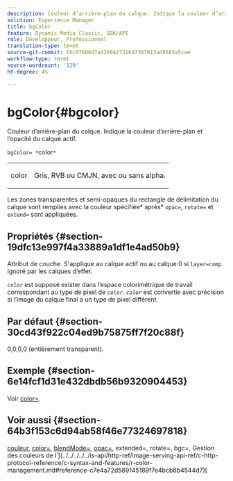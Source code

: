 ```yaml
---
description: Couleur d’arrière-plan du calque. Indique la couleur d’arrière-plan et l’opacité du calque actif.
solution: Experience Manager
title: bgColor
feature: Dynamic Media Classic, SDK/API
role: Développeur, Professionnel
translation-type: tm+mt
source-git-commit: f6c97606d7a4209427316d7367013ad9585a5cae
workflow-type: tm+mt
source-wordcount: '129'
ht-degree: 4%

---
```



# bgColor{#bgcolor}

Couleur d’arrière-plan du calque. Indique la couleur d’arrière-plan et l’opacité du calque actif.

`bgColor= *`color`*`

<table id="simpletable_2D23B1B282CD4216AB5BE7E7430D1B3F"> 
 <tr class="strow"> 
  <td class="stentry"> <p><span class="codeph"> <span class="varname"> color</span></span> </p> </td> 
  <td class="stentry"> <p>Gris, RVB ou CMJN, avec ou sans alpha. </p></td> 
 </tr> 
</table>

Les zones transparentes et semi-opaques du rectangle de délimitation du calque sont remplies avec la couleur spécifiée* après* `opac=`, `rotate=` et `extend=` sont appliquées.

## Propriétés {#section-19dfc13e997f4a33889a1df1e4ad50b9}

Attribut de couche. S&#39;applique au calque actif ou au calque 0 si `layer=comp`. Ignoré par les calques d’effet.

*`color`* est supposé exister dans l’espace colorimétrique de travail correspondant au type de pixel de  *`color`*. *`color`* est convertie avec précision si l’image du calque final a un type de pixel différent.

## Par défaut {#section-30cd43f922c04ed9b75875ff7f20c88f}

0,0,0,0 (entièrement transparent).

## Exemple {#section-6e14fcf1d31e432dbdb56b9320904453}

Voir [color=](../../../../../is-api/http-ref/image-serving-api-ref/c-http-protocol-reference/c-command-reference/r-color-commandref.md#reference-b044954ec6184253b8831579466b4423).

## Voir aussi {#section-64b3f153c6d94ab58f46e77324697818}

[couleur](../../../../../is-api/http-ref/image-serving-api-ref/c-http-protocol-reference/c-data-types/r-is-http-color.md#reference-0fdb264a3aed4bd78451bb55311f6e93),  [color=](../../../../../is-api/http-ref/image-serving-api-ref/c-http-protocol-reference/c-command-reference/r-color-commandref.md#reference-b044954ec6184253b8831579466b4423),  [blendMode=](../../../../../is-api/http-ref/image-serving-api-ref/c-http-protocol-reference/c-command-reference/r-blendmode.md#reference-8be10dde1d584429966cb61ac8e7d172),  [opac=](../../../../../is-api/http-ref/image-serving-api-ref/c-http-protocol-reference/c-command-reference/r-opac.md#reference-d2269b51aca34599a08d0a46ee5c27e5), extended=, rotate=, bgc=, Gestion des couleurs de l’](../../../../../is-api/http-ref/image-serving-api-ref/c-http-protocol-reference/c-syntax-and-features/r-color-management.md#reference-c7e4a72d589145189f7e4bcb6b4544d7)[](../../../../../is-api/http-ref/image-serving-api-ref/c-http-protocol-reference/c-command-reference/r-extend.md#reference-7e9156beb285459d830e2d56782a74ac)[](../../../../../is-api/http-ref/image-serving-api-ref/c-http-protocol-reference/c-command-reference/r-rotate.md#reference-12abb086635546ec9ec2e1a793dc1096)[](../../../../../is-api/http-ref/image-serving-api-ref/c-http-protocol-reference/c-command-reference/r-bgc.md#reference-53376175f617446fbe5c69120f834b88)[
